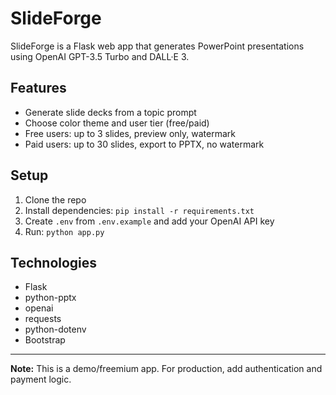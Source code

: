 # SlideForge

SlideForge is a Flask web app that generates PowerPoint presentations using OpenAI GPT-3.5 Turbo and DALL·E 3.

## Features
- Generate slide decks from a topic prompt
- Choose color theme and user tier (free/paid)
- Free users: up to 3 slides, preview only, watermark
- Paid users: up to 30 slides, export to PPTX, no watermark

## Setup
1. Clone the repo
2. Install dependencies: `pip install -r requirements.txt`
3. Create `.env` from `.env.example` and add your OpenAI API key
4. Run: `python app.py`

## Technologies
- Flask
- python-pptx
- openai
- requests
- python-dotenv
- Bootstrap

---

**Note:** This is a demo/freemium app. For production, add authentication and payment logic.
